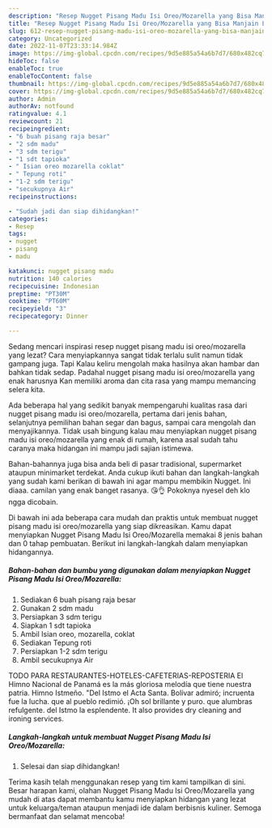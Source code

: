 ```yaml
---
description: "Resep Nugget Pisang Madu Isi Oreo/Mozarella yang Bisa Manjain Lidah , Bikin Ngiler"
title: "Resep Nugget Pisang Madu Isi Oreo/Mozarella yang Bisa Manjain Lidah , Bikin Ngiler"
slug: 612-resep-nugget-pisang-madu-isi-oreo-mozarella-yang-bisa-manjain-lidah-bikin-ngiler
category: Uncategorized
date: 2022-11-07T23:33:14.984Z
image: https://img-global.cpcdn.com/recipes/9d5e885a54a6b7d7/680x482cq70/nugget-pisang-madu-isi-oreomozarella-foto-resep-utama.jpg
hideToc: false
enableToc: true
enableTocContent: false
thumbnail: https://img-global.cpcdn.com/recipes/9d5e885a54a6b7d7/680x482cq70/nugget-pisang-madu-isi-oreomozarella-foto-resep-utama.jpg
cover: https://img-global.cpcdn.com/recipes/9d5e885a54a6b7d7/680x482cq70/nugget-pisang-madu-isi-oreomozarella-foto-resep-utama.jpg
author: Admin
authorAv: notfound
ratingvalue: 4.1
reviewcount: 21
recipeingredient:
- "6 buah pisang raja besar"
- "2 sdm madu"
- "3 sdm terigu"
- "1 sdt tapioka"
- " Isian oreo mozarella coklat"
- " Tepung roti"
- "1-2 sdm terigu"
- "secukupnya Air"
recipeinstructions:

- "Sudah jadi dan siap dihidangkan!"
categories:
- Resep
tags:
- nugget
- pisang
- madu

katakunci: nugget pisang madu 
nutrition: 140 calories
recipecuisine: Indonesian
preptime: "PT30M"
cooktime: "PT60M"
recipeyield: "3"
recipecategory: Dinner

---
```



Sedang mencari inspirasi resep nugget pisang madu isi oreo/mozarella yang lezat? Cara menyiapkannya sangat tidak terlalu sulit namun tidak gampang juga. Tapi Kalau keliru mengolah maka hasilnya akan hambar dan bahkan tidak sedap. Padahal nugget pisang madu isi oreo/mozarella yang enak harusnya Kan memiliki aroma dan cita rasa yang mampu memancing selera kita.


Ada beberapa hal yang sedikit banyak mempengaruhi kualitas rasa dari nugget pisang madu isi oreo/mozarella, pertama dari jenis bahan, selanjutnya pemilihan bahan segar dan bagus, sampai cara mengolah dan menyajikannya. Tidak usah bingung kalau mau menyiapkan nugget pisang madu isi oreo/mozarella yang enak di rumah, karena asal sudah tahu caranya maka hidangan ini mampu jadi sajian istimewa.

Bahan-bahannya juga bisa anda beli di pasar tradisional, supermarket ataupun minimarket terdekat. Anda cukup ikuti bahan dan langkah-langkah yang sudah kami berikan di bawah ini agar mampu membikin Nugget. Ini diaaa. camilan yang enak banget rasanya. 😘👌 Pokoknya nyesel deh klo ngga dicobain.


Di bawah ini ada beberapa cara mudah dan praktis untuk membuat nugget pisang madu isi oreo/mozarella yang siap dikreasikan. Kamu dapat menyiapkan Nugget Pisang Madu Isi Oreo/Mozarella memakai 8 jenis bahan dan 0 tahap pembuatan. Berikut ini langkah-langkah dalam menyiapkan hidangannya.

<!--inarticleads1-->

##### Bahan-bahan dan bumbu yang digunakan dalam menyiapkan Nugget Pisang Madu Isi Oreo/Mozarella:

1. Sediakan 6 buah pisang raja besar
1. Gunakan 2 sdm madu
1. Persiapkan 3 sdm terigu
1. Siapkan 1 sdt tapioka
1. Ambil  Isian oreo, mozarella, coklat
1. Sediakan  Tepung roti
1. Persiapkan 1-2 sdm terigu
1. Ambil secukupnya Air


TODO PARA RESTAURANTES-HOTELES-CAFETERIAS-REPOSTERIA El Himno Nacional de Panamá es la más gloriosa melodía que tiene nuestra patria. Himno Istmeño. &#34;Del Istmo el Acta Santa. Bolívar admiró; incruenta fue la lucha. que al pueblo redimió. ¡Oh sol brillante y puro. que alumbras refulgente. del Istmo la esplendente. It also provides dry cleaning and ironing services. 

<!--inarticleads2-->

##### Langkah-langkah untuk membuat Nugget Pisang Madu Isi Oreo/Mozarella:


1. Selesai dan siap dihidangkan!



Terima kasih telah menggunakan resep yang tim kami tampilkan di sini. Besar harapan kami, olahan Nugget Pisang Madu Isi Oreo/Mozarella yang mudah di atas dapat membantu kamu menyiapkan hidangan yang lezat untuk keluarga/teman ataupun menjadi ide dalam berbisnis kuliner. Semoga bermanfaat dan selamat mencoba!
